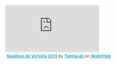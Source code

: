 
<div class="sketchfab-embed-wrapper"> <iframe title="Naolinco de Victoria 2013" frameborder="0" allowfullscreen mozallowfullscreen="true" webkitallowfullscreen="true" allow="autoplay; fullscreen; xr-spatial-tracking" xr-spatial-tracking execution-while-out-of-viewport execution-while-not-rendered web-share src="https://sketchfab.com/models/9b309a607a5348ef9abf49ea2c7637b7/embed"> </iframe> <p style="font-size: 13px; font-weight: normal; margin: 5px; color: #4A4A4A;"> <a href="https://sketchfab.com/3d-models/naolinco-de-victoria-2013-9b309a607a5348ef9abf49ea2c7637b7?utm_medium=embed&utm_campaign=share-popup&utm_content=9b309a607a5348ef9abf49ea2c7637b7" target="_blank" rel="nofollow" style="font-weight: bold; color: #1CAAD9;"> Naolinco de Victoria 2013 </a> by <a href="https://sketchfab.com/TsintaLab?utm_medium=embed&utm_campaign=share-popup&utm_content=9b309a607a5348ef9abf49ea2c7637b7" target="_blank" rel="nofollow" style="font-weight: bold; color: #1CAAD9;"> TsintaLab </a> on <a href="https://sketchfab.com?utm_medium=embed&utm_campaign=share-popup&utm_content=9b309a607a5348ef9abf49ea2c7637b7" target="_blank" rel="nofollow" style="font-weight: bold; color: #1CAAD9;">Sketchfab</a></p></div>
